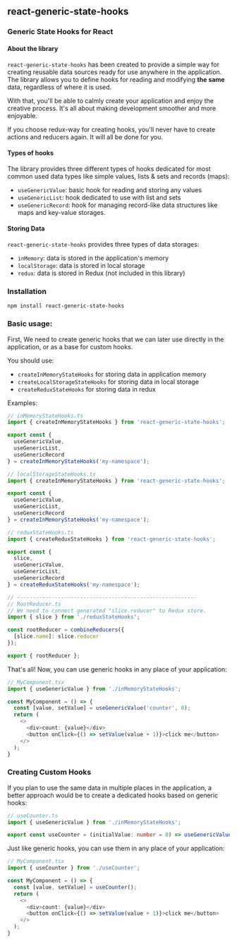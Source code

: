 ## react-generic-state-hooks
### Generic State Hooks for React

#### About the library
`react-generic-state-hooks` has been created to provide a simple way for creating reusable data sources
ready for use anywhere in the application.
The library allows you to define hooks for reading and modifying **the same** data, regardless of where it is used.

With that, you'll be able to calmly create your application and enjoy the creative process.
It's all about making development smoother and more enjoyable.

If you choose redux-way for creating hooks, you'll never have to create actions and reducers again.
It will all be done for you.

#### Types of hooks
The library provides three different types of hooks dedicated for most common used
data types like simple values, lists & sets and records (maps):
- `useGenericValue`: basic hook for reading and storing any values
- `useGenericList`: hook dedicated to use with list and sets
- `useGenericRecord`: hook for managing record-like data structures like maps and key-value storages.

#### Storing Data
`react-generic-state-hooks` provides three types of data storages:
- `inMemory`: data is stored in the application's memory
- `localStorage`: data is stored in local storage
- `redux`: data is stored in Redux (not included in this library)

### Installation
`npm install react-generic-state-hooks`

### Basic usage:
First, We need to create generic hooks that we can later use 
directly in the application, or as a base for custom hooks.

You should use:
- `createInMemoryStateHooks` for storing data in application memory
- `createLocalStorageStateHooks` for storing data in local storage
- `createReduxStateHooks` for storing data in redux

Examples:
~~~typescript jsx
// inMemoryStateHooks.ts
import { createInMemoryStateHooks } from 'react-generic-state-hooks';

export const {
  useGenericValue,
  useGenericList,
  useGenericRecord
} = createInMemoryStateHooks('my-namespace');
~~~
~~~typescript jsx
// localStorageStateHooks.ts
import { createInMemoryStateHooks } from 'react-generic-state-hooks';

export const {
  useGenericValue,
  useGenericList,
  useGenericRecord
} = createInMemoryStateHooks('my-namespace');
~~~
~~~typescript jsx
// reduxStateHooks.ts
import { createReduxStateHooks } from 'react-generic-state-hooks';

export const {
  slice,
  useGenericValue,
  useGenericList,
  useGenericRecord
} = createReduxStateHooks('my-namespace');

// ---------------------------------------------------------
// RootReducer.ts
// We need to connect generated "slice.reducer" to Redux store.
import { slice } from './reduxStateHooks';

const rootReducer = combineReducers({
  [slice.name]: slice.reducer
});

export { rootReducer };
~~~
That's all! Now, you can use generic hooks in any place of your application:

~~~typescript jsx
// MyComponent.tsx
import { useGenericValue } from './inMemoryStateHooks';

const MyComponent = () => {
  const [value, setValue] = useGenericValue('counter', 0);
  return (
    <>
      <div>count: {value}</div>
      <button onClick={() => setValue(value + 1)}>click me</button>
    </>
  );
}
~~~

### Creating Custom Hooks
If you plan to use the same data in multiple places in the application, 
a better approach would be to create a dedicated hooks based on generic hooks:
~~~typescript jsx
// useCounter.ts
import { useGenericValue } from './inMemoryStateHooks';

export const useCounter = (initialValue: number = 0) => useGenericValue('counter', initialValue);
~~~
Just like generic hooks, you can use them in any place of your application:
~~~typescript jsx
// MyComponent.tsx
import { useCounter } from './useCounter';

const MyComponent = () => {
  const [value, setValue] = useCounter();
  return (
    <>
      <div>count: {value}</div>
      <button onClick={() => setValue(value + 1)}>click me</button>
    </>
  );
}
~~~
